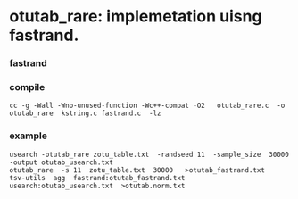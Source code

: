 # otutab_rare: implemetation uisng fastrand.

### fastrand

[fastrand]: https://github.com/lemire/fastrand

### compile

    cc -g -Wall -Wno-unused-function -Wc++-compat -O2   otutab_rare.c  -o  otutab_rare  kstring.c fastrand.c  -lz

### example

    usearch -otutab_rare zotu_table.txt  -randseed 11  -sample_size  30000  -output otutab_usearch.txt
    otutab_rare  -s 11  zotu_table.txt  30000   >otutab_fastrand.txt
    tsv-utils  agg  fastrand:otutab_fastrand.txt  usearch:otutab_usearch.txt  >otutab.norm.txt

